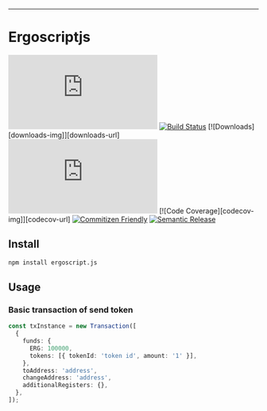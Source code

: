 ---

# Ergoscriptjs

[![npm package][npm-img]][npm-url]
[![Build Status][build-img]][build-url]
[![Downloads][downloads-img]][downloads-url]
[![Issues][issues-img]][issues-url]
[![Code Coverage][codecov-img]][codecov-url]
[![Commitizen Friendly][commitizen-img]][commitizen-url]
[![Semantic Release][semantic-release-img]][semantic-release-url]

## Install

```bash
npm install ergoscript.js
```

## Usage

### Basic transaction of send token

```ts
const txInstance = new Transaction([
  {
    funds: {
      ERG: 100000,
      tokens: [{ tokenId: 'token id', amount: '1' }],
    },
    toAddress: 'address',
    changeAddress: 'address',
    additionalRegisters: {},
  },
]);
```

[build-img]: https://github.com/nirvanush/ergoscript.js/actions/workflows/release.yml/badge.svg
[build-url]: https://github.com/nirvanush/ergoscript.js/actions/workflows/release.yml
[npm-img]: https://img.shields.io/npm/v/ergoscript.js
[npm-url]: https://www.npmjs.com/package/ergoscript.js
[issues-img]: https://img.shields.io/github/issues/nirvanush/ergoscript.js
[issues-url]: https://github.com/nirvanush/ergoscript.js/issues
[semantic-release-img]: https://img.shields.io/badge/%20%20%F0%9F%93%A6%F0%9F%9A%80-semantic--release-e10079.svg
[semantic-release-url]: https://github.com/semantic-release/semantic-release
[commitizen-img]: https://img.shields.io/badge/commitizen-friendly-brightgreen.svg
[commitizen-url]: http://commitizen.github.io/cz-cli/
